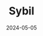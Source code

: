 ---
date: 2024-05-05
featured_image: Sybil-20240602-8.jpg
title: Sybil
description: 
tags: ["sybil"]
---